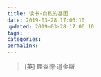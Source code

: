 ```yaml
---
title: 读书·自私的基因
date: 2019-03-28 17:06:10
updated: 2019-03-28 17:06:10
tags:
categories:
permalink:
---
```


> [英] 理查德·道金斯